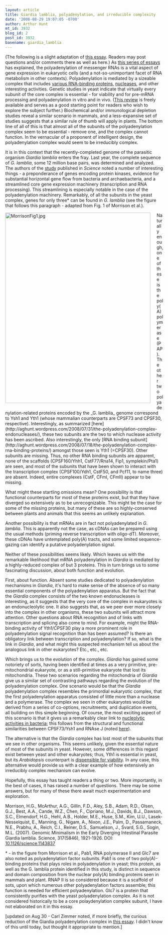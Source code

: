 ```yaml
---
layout: article
title: Giardia lamblia, polyadenylation, and irreducible complexity
date: '2008-08-29 19:07:05 -0700'
author: Arthur Hunt
mt_id: 3932
blog_id: 2
post_id: 3932
basename: giardia_lamblia
---
```

(The following is a slight adaptation of [this essay](http://aghunt.wordpress.com/2008/08/08/giardia-lamblia-polyadenylation-and-irreducible-complexity/).  Readers may post questions and/or comments there as well as here.)  As [this series of essays](http://aghunt.wordpress.com/category/polyadenylation/) has explained, the polyadenylation of messenger RNAs is a vital aspect of gene expression in eukaryotic cells (and a not-so-unimportant facet of RNA metabolism in other contexts).  Polyadenylation is mediated by a sizeable complex that includes [various RNA-binding proteins](http://aghunt.wordpress.com/2008/07/18/the-polyadenylation-complex-rna-binding-proteins/), [nucleases](http://aghunt.wordpress.com/2008/07/31/the-polyadenylation-complex-endonucleases/), and other interesting activities.  Genetic studies in yeast indicate that virtually every subunit of the core complex is essential - for viability and for pre-mRNA processing and polyadenylation in vitro and in vivo.  ([This review](http://www.current-biology.com/content/article/fulltext?uid=PIIS0960982202013532) is freely available and serves as a good starting point for readers who wish to explore the subject further.)  Biochemical and/or immunological depletion studies reveal a similar scenario in mammals, and a less-expansive set of studies suggests that a similar rule of thumb will apply in plants.  The bottom line of all of this is that almost all of the subunits of the polyadenylation complex seem to be essential - remove one, and the complex cannot function.  In the vernacular of a proponent of intelligent design, the polyadenylation complex would seem to be irreducibly complex.

It is in this context that the recently-completed genome of the parasitic organism _Giardia lamblia_ enters the fray.  Last year, the complete sequence of _G. lamblia_, some 12 million base pairs, was determined and analyzed.  The authors of the [study](http://www.sciencemag.org/cgi/content/abstract/317/5846/1921) published in _Science_ noted a number of interesting things - a preponderance of genes encoding protein kinases, evidence for substantial horizontal gene flow from bacteria and archaebacteria, and a streamlined core gene expression machinery (transcription and RNA processing).  This streamlining is especially notable in the case of the polyadenylation machinery.  Remarkably, of all the subunits in the yeast complex, genes for only three\* can be found in _G. lamblia_ (see the figure that follows this paragraph - adapted from Fig. 1 of Morrison et al.).

<img src="{{ site.baseurl }}/uploads/2008/MorrisonFig1.jpg" alt="MorrisonFig1.jpg" width="463" height="606" style="float: left; margin: 0 20px 20px 0;" class="mt-image-left" />
Naturally enough, one of these is the poly(A) polymerase (PAP).   The other two polyadenylation-related proteins encoded by the _G. lamblia_ genome correspond to Ysh1 and Yth1 (whose mammalian counterparts are CPSF73 and CPSF30, respective).  Interestingly, as summarized [here](http://aghunt.wordpress.com/2008/07/31/the-polyadenylation-complex-endonucleases/), these two subunits are the two to which nuclease activity has been ascribed.  Also interestingly, the only [RNA binding subunit](http://aghunt.wordpress.com/2008/07/18/the-polyadenylation-complex-rna-binding-proteins/) amongst those seen is Yth1 (=CPSF30).  Other subunits are missing.  Thus, no other RNA binding subunits are apparent, none of the scaffolds (CPSF160/Yhh1, CstF77/Rna14, Fip1, symplekin/Pta1) are seen, and most of the subunits that have been shown to interact with the transcription complex (CPSF100/Ydh1, CstF50, and Pcf11, to name three) are absent.  Indeed, entire complexes (CstF, CFmI, CFmII) appear to be missing.

What might these startling omissions mean?  One possibility is that functional counterparts for most of these proteins exist, but that they have diverged so extensively as to be unrecognizable.  This might be the case for some of the missing proteins, but many of these are so highly-conserved between plants and animals that this seems an unlikely explanation.

Another possibility is that mRNAs are in fact not polyadenylated in _G. lamblia_.  This is apparently not the case, as cDNAs can be prepared using the usual methods (priming reverse transcription with oligo-dT).  Moreover, these cDNAs have untemplated poly(A) tracts, and some limited sequence-gazing can identify a putative polyadenylation signal.

Neither of these possibilities seems likely.  Which leaves us with the remarkable likelihood that mRNA polyadenylation in _Giardia_ is mediated by a highly-reduced complex of but 3 proteins.  This in turn brings us to some fascinating discussion, about both function and evolution.

First, about function.  Absent some studies dedicated to polyadenylation mechanisms in _Giardia_, it's hard to make sense of the absence of so many essential components of the polyadenylation apparatus.  But the fact that the _Giardia_ complex consists of the two known endonucleases is interesting, as it suggests that the very core of the complex in eukaryotes is an endonucleolytic one.  It also suggests that, as we peer ever more closely into the complex in other organisms, these two subunits will attract more attention.  Other questions about RNA recognition and of links with transcription and splicing also come to mind.  For example, might the RNA-binding activity of Yth1/CPSF30 play a more prominent role in polyadenylation signal recognition than has been assumed?  Is there an obligatory link between transcription and polyadenylation? If so, what is the link in _Giardia_, and what might this suspected mechanism tell us about the analogous link in other eukaryotes?  Etc., etc., etc.

Which brings us to the evolution of the complex.  _Giardia_ has gained some notoriety of sorts, having been identified at times as a very primitive, pre-mitochondrial eukaryote, or as a still-primitive eukaryote that lost its mitochondria.  These two scenarios regarding the mitochondria of _Giardia_ give us a similar set of contrasting pathways regarding the evolution of the polyadenylation complex.  One scenario would be that the _Giardia_ polyadenylation complex resembles the primordial eukaryotic complex, that the first polyadenylation apparatus consisted of little more than a nuclease and a polymerase.  The complex we seen in other eukaryotes would be derived from a series of co-options, recruitments, and duplication events, all building on this simple beginning.  Of course, the most exciting aspect of this scenario is that it gives us a remarkably clear link to [nucleolytic activities in bacteria](http://aghunt.wordpress.com/2008/08/17/the-nuclease-aisle/); this follows from the structural and functional similarities between CPSF73/Ysh1 and RNAse J (noted [here](http://aghunt.wordpress.com/2008/07/31/the-polyadenylation-complex-endonucleases/)).

The alternative is that the _Giardia_ complex has lost most of the subunits that we see in other organisms.  This seems unlikely, given the essential nature of most of the subunits in yeast.  However, some differences in this regard exist between yeast and other eukaryotes; thus, Yth1 is essential in yeast, but its _Arabidopsis_ counterpart is [dispensible for viability](http://www.plosone.org/article/info%3Adoi%2F10.1371%2Fjournal.pone.0002410).  In any case, this alternative would provide us with a clear example of how extensively an irreducibly complex mechanism can evolve.

Hopefully, this essay has taught readers a thing or two.  More importantly, in the best of cases, it has raised a number of questions.  There may be some answers, but for many of these there await much experimentation and exploration.

Morrison, H.G., McArthur, A.G., Gillin, F.D., Aley, S.B., Adam, R.D., Olsen, G.J., Best, A.A., Cande, W.Z., Chen, F., Cipriano, M.J., Davids, B.J., Dawson, S.C., Elmendorf, H.G., Hehl, A.B., Holder, M.E., Huse, S.M., Kim, U.U., Lasek-Nesselquist, E., Manning, G., Nigam, A., Nixon, J.E., Palm, D., Passamaneck, N.E., Prabhu, A., Reich, C.I., Reiner, D.S., Samuelson, J., Svard, S.G., Sogin, M.L. (2007). Genomic Minimalism in the Early Diverging Intestinal Parasite Giardia lamblia. Science, 317(5846), 1921-1926. DOI: [10.1126/science.1143837](http://dx.doi.org/10.1126/science.1143837)

\* - in the figure from Morrison et al., Pab1, RNA polymerase II and Glc7 are also noted as polyadenylation factor subunits.  Pab1 is one of two poly(A)-binding proteins that plays roles in polyadenylation in yeast; this protein, as well as the G. lamblia protein identified in this study, is distinct in sequence and domain composition from the nuclear poly(A) binding proteins seen in mammals and plant.  RNAP II is so considered because it is a scaffold of sots, upon which numerous other polyadenylation factors assemble; this function is needed for efficient polyadenylation.  Glc7 is a protein that consistently purifies with the yeast polyadenylation complex.  As it is not considered historically to be a core polaydenylation complex subunit, I have not elaborated on it in this essay.

\[updated on Aug 30 - Carl Zimmer noted, if more briefly, the curious reduction of the Giardia polyadenylation complex in [this essay](http://blogs.discovermagazine.com/loom/2007/09/27/carrying-ancient-history-in-the-gut/).  I didn't know of this until today, but thought it appropriate to mention.\]
